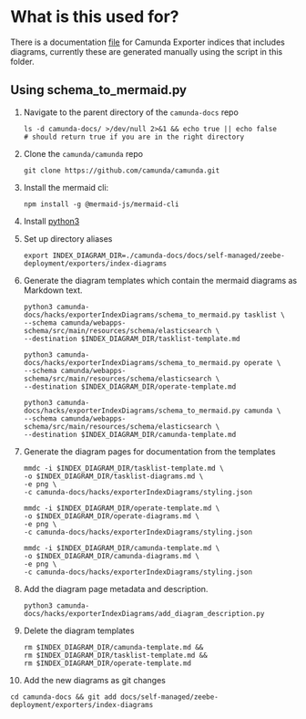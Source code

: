 # What is this used for?

There is a documentation [file](/self-managed/zeebe-deployment/exporters/camunda-exporter-indices.md) for
Camunda Exporter indices that includes diagrams, currently these are generated manually using the script in this folder.

## Using schema_to_mermaid.py

1. Navigate to the parent directory of the `camunda-docs` repo
   ```shell
   ls -d camunda-docs/ >/dev/null 2>&1 && echo true || echo false
   # should return true if you are in the right directory
   ```
2. Clone the `camunda/camunda` repo
   ```shell
   git clone https://github.com/camunda/camunda.git
   ```
3. Install the mermaid cli:
   ```shell
   npm install -g @mermaid-js/mermaid-cli
   ```
4. Install [python3](https://www.python.org/downloads/)
5. Set up directory aliases
   ```shell
   export INDEX_DIAGRAM_DIR=./camunda-docs/docs/self-managed/zeebe-deployment/exporters/index-diagrams
   ```
6. Generate the diagram templates which contain the mermaid diagrams as Markdown text.
   ```shell
   python3 camunda-docs/hacks/exporterIndexDiagrams/schema_to_mermaid.py tasklist \
   --schema camunda/webapps-schema/src/main/resources/schema/elasticsearch \
   --destination $INDEX_DIAGRAM_DIR/tasklist-template.md
   ```
   ```shell
   python3 camunda-docs/hacks/exporterIndexDiagrams/schema_to_mermaid.py operate \
   --schema camunda/webapps-schema/src/main/resources/schema/elasticsearch \
   --destination $INDEX_DIAGRAM_DIR/operate-template.md
   ```
   ```shell
   python3 camunda-docs/hacks/exporterIndexDiagrams/schema_to_mermaid.py camunda \
   --schema camunda/webapps-schema/src/main/resources/schema/elasticsearch \
   --destination $INDEX_DIAGRAM_DIR/camunda-template.md
   ```
7. Generate the diagram pages for documentation from the templates
   ```shell
   mmdc -i $INDEX_DIAGRAM_DIR/tasklist-template.md \
   -o $INDEX_DIAGRAM_DIR/tasklist-diagrams.md \
   -e png \
   -c camunda-docs/hacks/exporterIndexDiagrams/styling.json
   ```
   ```shell
   mmdc -i $INDEX_DIAGRAM_DIR/operate-template.md \
   -o $INDEX_DIAGRAM_DIR/operate-diagrams.md \
   -e png \
   -c camunda-docs/hacks/exporterIndexDiagrams/styling.json
   ```
   ```shell
   mmdc -i $INDEX_DIAGRAM_DIR/camunda-template.md \
   -o $INDEX_DIAGRAM_DIR/camunda-diagrams.md \
   -e png \
   -c camunda-docs/hacks/exporterIndexDiagrams/styling.json
   ```
   
8. Add the diagram page metadata and description.
   ```shell
   python3 camunda-docs/hacks/exporterIndexDiagrams/add_diagram_description.py
   ```
   
9. Delete the diagram templates

   ```shell
   rm $INDEX_DIAGRAM_DIR/camunda-template.md &&
   rm $INDEX_DIAGRAM_DIR/tasklist-template.md &&
   rm $INDEX_DIAGRAM_DIR/operate-template.md
   ```

10. Add the new diagrams as git changes
   ```shell
   cd camunda-docs && git add docs/self-managed/zeebe-deployment/exporters/index-diagrams
   ```